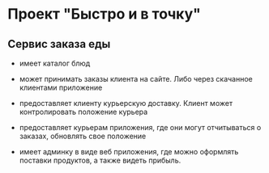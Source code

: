 # Проект "Быстро и в точку"
## Сервис заказа еды

- имеет каталог блюд 

- может принимать заказы клиента на сайте. Либо через скачанное клиентами приложение
- предоставляет клиенту курьерскую доставку. Клиент может контролировать положение курьера
- предоставляет курьерам приложения, где они могут отчитываться о заказах, обновлять свое положение
- имеет админку в виде веб приложения, где можно оформлять поставки продуктов, а также видеть прибыль.


